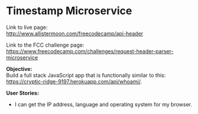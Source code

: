 # Timestamp Microservice

Link to live page:  
http://www.allistermoon.com/freecodecamp/api-header

Link to the FCC challenge page:  
https://www.freecodecamp.com/challenges/request-header-parser-microservice

__Objective:__  
Build a full stack JavaScript app that is functionally similar to this: https://cryptic-ridge-9197.herokuapp.com/api/whoami/.

__User Stories:__  
- I can get the IP address, language and operating system for my browser.